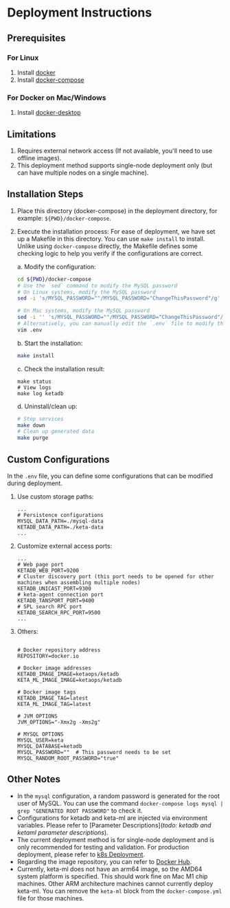 # Deployment Instructions
## Prerequisites

### For Linux
1. Install [docker](https://docs.docker.com/engine/install/)
2. Install [docker-compose](https://docs.docker.com/compose/install/standalone/)

### For Docker on Mac/Windows
1. Install [docker-desktop](https://www.docker.com/products/docker-desktop/)

## Limitations
1. Requires external network access (If not available, you'll need to use offline images).
2. This deployment method supports single-node deployment only (but can have multiple nodes on a single machine).

## Installation Steps
1. Place this directory (docker-compose) in the deployment directory, for example: `${PWD}/docker-compose`.
3. Execute the installation process:
   For ease of deployment, we have set up a Makefile in this directory. You can use `make install` to install. Unlike using `docker-compose` directly, the Makefile defines some checking logic to help you verify if the configurations are correct.

    a. Modify the configuration:
    ```bash
    cd ${PWD}/docker-compose
    # Use the `sed` command to modify the MySQL password
    # On Linux systems, modify the MySQL password
    sed -i 's/MYSQL_PASSWORD=""/MYSQL_PASSWORD="ChangeThisPassword"/g' .env

    # On Mac systems, modify the MySQL password
    sed -i '' 's/MYSQL_PASSWORD=""/MYSQL_PASSWORD="ChangeThisPassword"/g' .env
    # Alternatively, you can manually edit the `.env` file to modify the MySQL password and other related configurations.
    vim .env
    ```
    b. Start the installation:
    ```bash
    make install
    ```
    c. Check the installation result:
    ```
    make status
    # View logs
    make log ketadb
    ```
    d. Uninstall/clean up:
    ```bash
    # Stop services
    make down
    # Clean up generated data
    make purge
    ```

## Custom Configurations
In the `.env` file, you can define some configurations that can be modified during deployment.

1. Use custom storage paths:
    ```.env
    ...
    # Persistence configurations
    MYSQL_DATA_PATH=./mysql-data
    KETADB_DATA_PATH=./keta-data
    ...
    ```
2. Customize external access ports:
    ```.env
    ...
    # Web page port
    KETADB_WEB_PORT=9200
    # Cluster discovery port (this port needs to be opened for other machines when assembling multiple nodes)
    KETADB_UNICAST_PORT=9300
    # keta-agent connection port
    KETADB_TANSPORT_PORT=9400
    # SPL search RPC port
    KETADB_SEARCH_RPC_PORT=9500
    ...
    ```
3. Others:
    ```env
        
    # Docker repository address
    REPOSITORY=docker.io

    # Docker image addresses
    KETADB_IMAGE_IMAGE=ketaops/ketadb
    KETA_ML_IMAGE_IMAGE=ketaops/ketadb

    # Docker image tags
    KETADB_IMAGE_TAG=latest
    KETA_ML_IMAGE_TAG=latest

    # JVM OPTIONS
    JVM_OPTIONS="-Xmx2g -Xms2g"

    # MYSQL OPTIONS
    MYSQL_USER=keta
    MYSQL_DATABASE=ketadb
    MYSQL_PASSWORD=""  # This password needs to be set
    MYSQL_RANDOM_ROOT_PASSWORD="true"
    ```

## Other Notes
* In the `mysql` configuration, a random password is generated for the root user of MySQL. You can use the command `docker-compose logs mysql | grep "GENERATED ROOT PASSWORD"` to check it.
* Configurations for ketadb and keta-ml are injected via environment variables. Please refer to [Parameter Descriptions](*todo: ketadb and ketaml parameter descriptions*).
* The current deployment method is for single-node deployment and is only recommended for testing and validation. For production deployment, please refer to [k8s Deployment](../helm/Readme.zh.md).
* Regarding the image repository, you can refer to [Docker Hub](https://hub.docker.com/r/ketaops/ketadb).
* Currently, keta-ml does not have an arm64 image, so the AMD64 system platform is specified. This should work fine on Mac M1 chip machines. Other ARM architecture machines cannot currently deploy keta-ml. You can remove the `keta-ml` block from the `docker-compose.yml` file for those machines.
